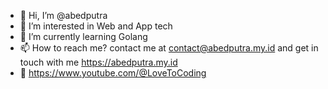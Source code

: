 - 👋 Hi, I’m @abedputra
- 👀 I’m interested in Web and App tech
- 🌱 I’m currently learning Golang
- 📫 How to reach me? contact me at contact@abedputra.my.id and get in touch with me https://abedputra.my.id
- 🎥 https://www.youtube.com/@LoveToCoding
